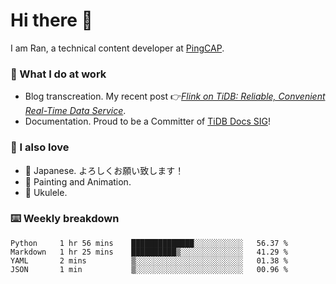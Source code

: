 # Hi there 👋

I am Ran, a technical content developer at [PingCAP](https://pingcap.com/).

### 📝 What I do at work

- Blog transcreation. My recent post 👉[*Flink on TiDB: Reliable, Convenient Real-Time Data Service*](https://pingcap.com/blog/flink-on-tidb-reliable-convenient-real-time-data-service).
- Documentation. Proud to be a Committer of [TiDB Docs SIG](https://developer.tidb.io/sig/docs)!

### 🤠 I also love

- 💬 Japanese. よろしくお願い致します！ 
- 🎨 Painting and Animation. 
- 🎸 Ukulele.

### ⌨️ Weekly breakdown

<!--START_SECTION:waka-->
```text
Python     1 hr 56 mins    ██████████████░░░░░░░░░░░   56.37 % 
Markdown   1 hr 25 mins    ██████████▒░░░░░░░░░░░░░░   41.29 % 
YAML       2 mins          ▒░░░░░░░░░░░░░░░░░░░░░░░░   01.38 % 
JSON       1 min           ▒░░░░░░░░░░░░░░░░░░░░░░░░   00.96 % 
```
<!--END_SECTION:waka-->
